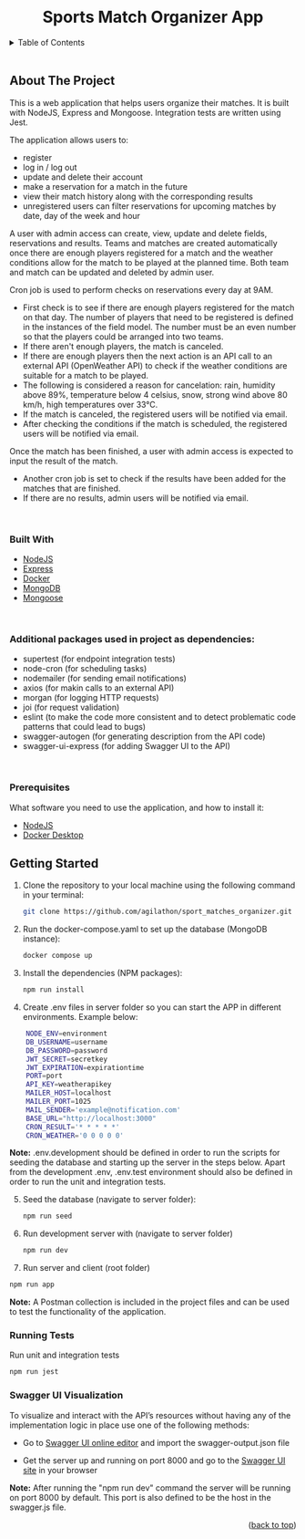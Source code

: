 <a name="readme-top"></a>


<br />
<div align="center">

  <h1 align="center">Sports Match Organizer App</h1>
</div>



<!-- TABLE OF CONTENTS -->
<details>
  <summary>Table of Contents</summary>
  <ol>
    <li>
      <a href="#about-the-project">About The Project</a>
      <ul>
        <li><a href="#built-with">Built With</a></li>
      </ul>
    </li>
    <li>
      <a href="#getting-started">Getting Started</a>
      <ul>
      </ul>
    </li>
  </ol>
</details>
<br>



<!-- ABOUT THE PROJECT -->
## About The Project

This is a web application that helps users organize their matches. It is built with NodeJS, Express and Mongoose. Integration tests are written using Jest.

The application allows users to: 
- register 
- log in / log out
- update and delete their account
- make a reservation for a match in the future
- view their match history along with the corresponding results
- unregistered users can filter reservations for upcoming matches by date, day of the week and hour

A user with admin access can create, view, update and delete fields, reservations and results. Teams and matches are created automatically once there are enough players registered for a match and the weather conditions allow for the match to be played at the planned time. Both team and match can be updated and deleted by admin user.

Cron job is used to perform checks on reservations every day at 9AM. 
- First check is to see if there are enough players registered for the match on that day. The number of players that need to be registered is defined in the instances of the field model. The number must be an even number so that the players could be arranged into two teams. 
- If there aren't enough players, the match is canceled. 
- If there are enough players then the next action is an API call to an external API (OpenWeather API) to check if the weather conditions are suitable for a match to be played. 
- The following is considered a reason for cancelation: rain, humidity above 89%, temperature below 4 celsius, snow, strong wind above 80 km/h, high temperatures over 33°C.
- If the match is canceled, the registered users will be notified via email. 
- After checking the conditions if the match is scheduled, the registered users will be notified via email.

Once the match has been finished, a user with admin access is expected to input the result of the match. 
- Another cron job is set to check if the results have been added for the matches that are finished. 
- If there are no results, admin users will be notified via email.

<br>



### Built With


* [NodeJS](https://nodejs.org/)
* [Express](https://expressjs.com/)
* [Docker](https://www.docker.com/)
* [MongoDB](https://www.mongodb.com/)
* [Mongoose](https://www.mongoosejs.com/)

<br>

### Additional packages used in project as dependencies:
 - supertest (for endpoint integration tests) 
 - node-cron (for scheduling tasks) 
 - nodemailer (for sending email notifications)
 - axios (for makin calls to an external API)
 - morgan (for logging HTTP requests)
 - joi (for request validation)
 - eslint (to make the code more consistent and to detect problematic code patterns that could lead to bugs)
 - swagger-autogen (for generating description from the API code) 
 - swagger-ui-express (for adding Swagger UI to the API)

 <br>

### Prerequisites
What software you need to use the application, and how to install it:

- [NodeJS](https://nodejs.org/en/download/)
- [Docker Desktop](https://www.docker.com/products/docker-desktop/)

## Getting Started

1. Clone the repository to your local machine using the following command in your terminal:
   ```sh
   git clone https://github.com/agilathon/sport_matches_organizer.git
   ```


2. Run the docker-compose.yaml to set up the database (MongoDB instance):
   ```sh
   docker compose up
   ```


3. Install the dependencies (NPM packages):
   ```sh
   npm run install
   ```


4. Create .env files in server folder so you can start the APP in different environments. Example below:

```sh
    NODE_ENV=environment
    DB_USERNAME=username
    DB_PASSWORD=password
    JWT_SECRET=secretkey
    JWT_EXPIRATION=expirationtime
    PORT=port
    API_KEY=weatherapikey
    MAILER_HOST=localhost
    MAILER_PORT=1025    
    MAIL_SENDER='example@notification.com'
    BASE_URL="http://localhost:3000"
    CRON_RESULT='* * * * *'
    CRON_WEATHER='0 0 0 0 0'
```

**Note:**
.env.development should be defined in order to run the scripts for seeding the database and starting up the server in the steps below.
Apart from the development .env, .env.test environment should also be defined in order to run the unit and integration tests.



5. Seed the database (navigate to server folder):

   ```sh
   npm run seed
   ```


6. Run development server with (navigate to server folder)
   ```sh
   npm run dev
   ```


  7. Run server and client  (root folder)
  ```sh
  npm run app
  ```

**Note:**
A Postman collection is included in the project files and can be used to test the functionality of the application. 

### Running Tests

Run unit and integration tests

```sh
npm run jest
```

### Swagger UI Visualization

To visualize and interact with the API’s resources without having any of the implementation logic in place use one of the following methods:

- Go to [Swagger UI online editor](https://editor.swagger.io/) and import the swagger-output.json file

- Get the server up and running on port 8000 and go to the [Swagger UI site](http://localhost:8000/api-docs/#/) in your browser

**Note:**
After running the "npm run dev" command the server will be running on port 8000 by default. This port is also defined to be the host in the swagger.js file. 



<p align="right">(<a href="#readme-top">back to top</a>)</p>